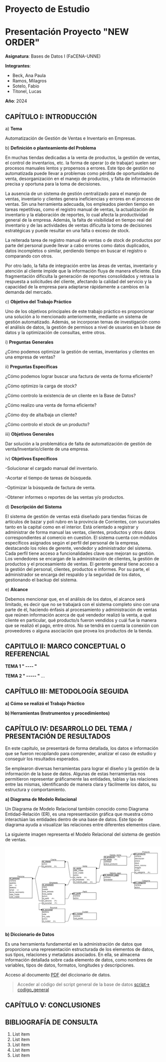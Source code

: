 # Proyecto de Estudio
    
# Presentación Proyecto "NEW ORDER"

**Asignatura**: Bases de Datos I (FaCENA-UNNE)

**Integrantes**:
 - Beck, Ana Paula
 - Ramos, Milagros
 - Sotelo, Fabio
 - Titonel, Lucas

**Año**: 2024

## CAPÍTULO I: INTRODUCCIÓN

a)	**Tema** 

Automatización de Gestión de Ventas e Inventario en Empresas.

b)	**Definición o planteamiento del Problema**

En muchas tiendas dedicadas a la venta de productos, la gestión de ventas, el control de inventarios, etc. la forma de operar (o de trabajar) suelen ser procesos manuales lentos y propensos a errores. Este tipo de gestión no automatizada puede llevar a problemas como pérdida de oportunidades de venta, desorganización en el manejo de productos, y falta de información precisa y oportuna para la toma de decisiones.

La ausencia de un sistema de gestión centralizado para el manejo de ventas, inventario y clientes genera ineficiencias y errores en el proceso de ventas. Sin una herramienta adecuada, los empleados pierden tiempo en tareas repetitivas, como el registro manual de ventas, la actualización de inventario y la elaboración de reportes, lo cual afecta la productividad general de la empresa. Además, la falta de visibilidad en tiempo real del inventario y de las actividades de ventas dificulta la toma de decisiones estratégicas y puede resultar en una falta o exceso de stock.

La reiterada tarea de registro manual de ventas o de stock de productos por parte del personal puede llevar a cabo errores como datos duplicados, datos incompletos o similar, perdiendo tiempo en buscar el registro o comparando con otros. 

Por otro lado, la falta de integración entre las áreas de ventas, inventario y atención al cliente impide que la información fluya de manera eficiente. Esta fragmentación dificulta la generación de reportes consolidados y retrasa la respuesta a solicitudes del cliente, afectando la calidad del servicio y la capacidad de la empresa para adaptarse rápidamente a cambios en la demanda del mercado.

c)	**Objetivo del Trabajo Práctico**

Uno de los objetivos principales de este trabajo práctico es proporcionar una solución a lo mencionado anteriormente, mediante un sistema de gestión automatizado. 
Además, se incorporan temas de investigación como el análisis de datos, la gestión de permisos a nivel de usuarios en la base de datos y la optimización de consultas, entre otros.

i)	**Preguntas Generales**

¿Cómo podemos optimizar la gestión de ventas, inventarios y clientes en una empresa de ventas?

ii)	**Preguntas Específicas**

¿Cómo podemos lograr buscar una factura de venta de forma eficiente?

¿Cómo optimizo la carga de stock?

¿Cómo controlo la existencia de un cliente en la Base de Datos?

¿Cómo realizo una venta de forma eficiente?

¿Cómo doy de alta/baja un cliente?

¿Cómo controlo el stock de un producto?

iii)	**Objetivos Generales**

Dar solución a la problemática de falta de automatización de gestión de venta/Inventario/cliente de una empresa. 

iv)	**Objetivos Específicos**

-Solucionar el cargado manual del inventario.

-Acortar el tiempo de tareas de búsqueda.

-Optimizar la búsqueda de factura de venta.

-Obtener informes o reportes de las ventas y/o productos.

d)	**Descripción del Sistema**

El sistema de gestión de ventas está diseñado para tiendas físicas de artículos de bazar y poli rubro en la provincia de Corrientes, con sucursales tanto en la capital como en el interior. Está orientado a registrar y administrar de forma manual las ventas, clientes, productos y otros datos correspondientes al comercio en cuestión.
El sistema cuenta con módulos específicos asignados según el perfil del personal de la empresa, destacando los roles de gerente, vendedor y administrador del sistema. Cada perfil tiene acceso a funcionalidades clave que mejoran su gestión. Los vendedores se encargan de la administración de clientes, la gestión de productos y el procesamiento de ventas. El gerente general tiene acceso a la gestión del personal, clientes, productos e informes. Por su parte, el administrador se encarga del respaldo y la seguridad de los datos, gestionando el backup del sistema.

e)	**Alcance**

Debemos mencionar que, en el análisis de los datos, el alcance será limitado, es decir que no se trabajará con el sistema completo sino con una parte de él, haciendo énfasis al procesamiento y administración de ventas que reúnen información acerca de qué vendedor realizó la venta, a qué cliente en particular, qué producto/s fueron vendidos y cuál fue la manera que se realizó el pago, entre otros.
No se tendrá en cuenta la conexión con proveedores o alguna asociación que provea los productos de la tienda.

## CAPITULO II: MARCO CONCEPTUAL O REFERENCIAL

**TEMA 1 " ---- "** 

**TEMA 2 " ----- "** 
...

## CAPÍTULO III: METODOLOGÍA SEGUIDA 

 **a) Cómo se realizó el Trabajo Práctico**

 **b) Herramientas (Instrumentos y procedimientos)**


## CAPÍTULO IV: DESARROLLO DEL TEMA / PRESENTACIÓN DE RESULTADOS 
En este capítulo, se presentará de forma detallada, los datos e información que se fueron recopilando para comprender, analizar el caso de estudio y conseguir los resultados esperados.  

Se emplearon diversas herramientas para lograr el diseño y la gestión de la información de la base de datos. Algunas de estas herramientas nos permitieron representar gráficamente las entidades, tablas y las relaciones entre las mismas, identificando de manera clara y fácilmente los datos, su estructura y comportamiento.

**a) Diagrama de Modelo Relacional**

Un Diagrama de Modelo Relacional también conocido como Diagrama Entidad-Relación (ER), es una representación gráfica que muestra cómo interactúan las entidades dentro de una base de datos. Este tipo de diagrama ayuda a visualizar las relaciones entre diferentes elementos clave.  

La siguiente imagen representa el Modelo Relacional del sistema de gestión de ventas.

![diagrama_relacional](https://github.com/PaulaBeck/new_order_proyecto_estudio/blob/master/doc/Modelo_Relacional_New_Order.png)

**b) Diccionario de Datos**

Es una herramienta fundamental en la administración de datos que proporciona una representación estructurada de los elementos de datos, sus tipos, relaciones y metadatos asociados. En ella, se almacena información detallada sobre cada elemento de datos, como nombres de variables, tipos de datos, formatos, longitudes y descripciones.

Acceso al documento [PDF](doc/DiccionarioDeDatos_NewOrder.pdf) del diccionario de datos.

> Acceder al código del script general de la base de datos [script-> codigo_general](script/Proyecto_New_Order.sql)

## CAPÍTULO V: CONCLUSIONES

## BIBLIOGRAFÍA DE CONSULTA

 1. List item
 2. List item
 3. List item
 4. List item
 5. List item

